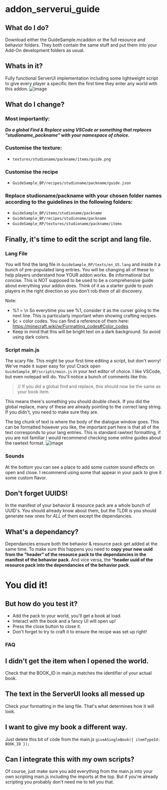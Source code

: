 # addon_serverui_guide
## What do I do?
Download either the GuideSample.mcaddon or the full resource and behavior folders. They both contain the same stuff and put them into your Add-On development folders as usual.

## Whats in it?
Fully functional ServerUI implementation including some lightweight script to give every player a specific item the first time they enter any world with this addon.
![image](https://github.com/jigarbov/addon_serverui_guide/assets/30274167/90486c17-be6d-41ca-82da-bca821668a99)

## What do I change?
### Most importantly: 
***Do a global Find & Replace using VSCode or something that replaces "studioname_packname" with your namespace of choice.***
### Customise the texture:
- `textures/studioname/packname/items/guide.png`
### Customise the recipe
- `GuideSample_BP/recipes/studioname/packname/guide.json`
### Replace studioname/packname with your chosen folder names according to the guidelines in the following folders:
- `GuideSample_BP/items/studioname/packname`
- `GuideSample_BP/recipes/studioname/packname`
- `GuideSample_RP/textures/studioname/packname/items`
## Finally, it's time to edit the script and lang file.
### Lang File
You will find the lang file in `GuideSample_RP/texts/en_US.lang` and inside it a bunch of pre-populated lang entries. You will be changing all of these to help players understand how YOUR addon works. Be informational but concise. This is NOT supposed to be used to be a comprehensive guide about everything your addon does. Think of it as a starter guide to push players in the right direction so you don't rob them of all discovery.

Note:
- %1 = \n So everytime you see %1, consider it as the curser going to the next line. This is particularly important when showing crafting recipes.
- §c = color codes. You can find a reference of them here: https://minecraft.wiki/w/Formatting_codes#Color_codes
- Keep in mind that this will be bright text on a dark background. So avoid using dark colors.

### Script main.js
The scary file. This might be your first time editing a script, but don't worry! We've made it super easy for you!
Crack open `GuideSample_BP/scripts/main.js` in your text editor of choice. I like VSCode, but even notepad will do. You'll notice a bunch of comments like this:
> // If you did a global find and replace, this should now be the same as your book item.

This means there's something you should double check. If you did the global replace, many of these are already pointing to the correct lang string. If you didn't, you need to make sure they are.

The big chunk of text is where the body of the dialogue window goes. This can be formatted however you like, the important part here is that all of the text corresponds to your lang entries. This is standard rawtext formatting, if you are not familiar I would recommend checking some online guides about the rawtext format.
![image](https://github.com/jigarbov/addon_serverui_guide/assets/30274167/ee4370a1-4bf5-404a-beee-c984efacf035)

### Sounds
At the bottom you can see a place to add some custom sound effects on open and close. I recommend using some that appear in your pack to give it some custom flavor.

## Don't forget UUIDS!
In the manifest of your behavior & resource pack are a whole bunch of UUID's. You should already know about them, but the TLDR is you should generate new ones for _ALL_ of them except the dependancies.

## What's a dependancy?
Dependancies ensure both the behavior & resource pack get added at the same time. To make sure this happens you need to **copy your new uuid from the "header" of the resource pack to the dependancies in the manifest of the behavior pack**. And vice versa, the ***header uuid of the resource pack into the dependancies of the behavior pack**.

# You did it!
## But how do you test it?
- Add the pack to your world, you'll get a book at load.
- Interact with the book and a fancy UI will open up!
- Press the close button to close it.
- Don't forget to try to craft it to ensure the recipe was set up right!

### FAQ
## I didn't get the item when I opened the world.
Check that the BOOK_ID in main.js matches the identifier of your actual book.

## The text in the ServerUI looks all messed up
Check your formatting in the lang file. That's what determines how it will look.

## I want to give my book a different way.
Just delete this bit of code from the main.js
`giveASingleBook({
	itemTypeId: BOOK_ID
});`

## Can I integrate this with my own scripts?
Of course, just make sure you add everything from the main.js into your own scripting main.js including the imports at the top. But if you're already scripting you probably don't need me to tell you that.
